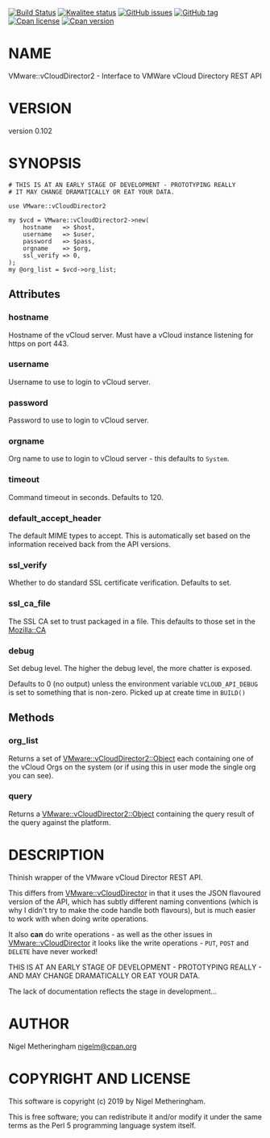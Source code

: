 [![Build Status](https://travis-ci.org/Perl-VMware/VMware-vCloudDirector2.svg?branch=master)](https://travis-ci.org/Perl-VMware/VMware-vCloudDirector2)
[![Kwalitee status](http://cpants.cpanauthors.org/dist/VMware-vCloudDirector2.png)](http://cpants.charsbar.org/dist/overview/VMware-vCloudDirector2)
[![GitHub issues](https://img.shields.io/github/issues/Perl-VMware/VMware-vCloudDirector2.svg)](https://github.com/Perl-VMware/VMware-vCloudDirector2/issues)
[![GitHub tag](https://img.shields.io/github/tag/Perl-VMware/VMware-vCloudDirector2.svg)]()
[![Cpan license](https://img.shields.io/cpan/l/VMware-vCloudDirector2.svg)](https://metacpan.org/release/VMware-vCloudDirector2)
[![Cpan version](https://img.shields.io/cpan/v/VMware-vCloudDirector2.svg)](https://metacpan.org/release/VMware-vCloudDirector2)

# NAME

VMware::vCloudDirector2 - Interface to VMWare vCloud Directory REST API

# VERSION

version 0.102

# SYNOPSIS

    # THIS IS AT AN EARLY STAGE OF DEVELOPMENT - PROTOTYPING REALLY
    # IT MAY CHANGE DRAMATICALLY OR EAT YOUR DATA.

    use VMware::vCloudDirector2

    my $vcd = VMware::vCloudDirector2->new(
        hostname   => $host,
        username   => $user,
        password   => $pass,
        orgname    => $org,
        ssl_verify => 0,
    );
    my @org_list = $vcd->org_list;

## Attributes

### hostname

Hostname of the vCloud server.  Must have a vCloud instance listening for https
on port 443.

### username

Username to use to login to vCloud server.

### password

Password to use to login to vCloud server.

### orgname

Org name to use to login to vCloud server - this defaults to `System`.

### timeout

Command timeout in seconds.  Defaults to 120.

### default\_accept\_header

The default MIME types to accept.  This is automatically set based on the
information received back from the API versions.

### ssl\_verify

Whether to do standard SSL certificate verification.  Defaults to set.

### ssl\_ca\_file

The SSL CA set to trust packaged in a file.  This defaults to those set in the
[Mozilla::CA](https://metacpan.org/pod/Mozilla::CA)

### debug

Set debug level.  The higher the debug level, the more chatter is exposed.

Defaults to 0 (no output) unless the environment variable `VCLOUD_API_DEBUG`
is set to something that is non-zero.  Picked up at create time in `BUILD()`

## Methods

### org\_list

Returns a set of [VMware::vCloudDirector2::Object](https://metacpan.org/pod/VMware::vCloudDirector2::Object) each containing one of the
vCloud Orgs on the system (or if using this in user mode the single org you can
see).

### query

Returns a [VMware::vCloudDirector2::Object](https://metacpan.org/pod/VMware::vCloudDirector2::Object) containing the query result of the
query against the platform.

# DESCRIPTION

Thinish wrapper of the VMware vCloud Director REST API.

This differs from [VMware::vCloudDirector](https://metacpan.org/pod/VMware::vCloudDirector) in that it uses the JSON flavoured
version of the API, which has subtly different naming conventions (which is why
I didn't try to make the code handle both flavours), but is much easier to work
with when doing write operations.

It also **can** do write operations - as well as the other issues in
[VMware::vCloudDirector](https://metacpan.org/pod/VMware::vCloudDirector) it looks like the write operations - `PUT`, `POST`
and `DELETE` have never worked!

THIS IS AT AN EARLY STAGE OF DEVELOPMENT - PROTOTYPING REALLY - AND MAY CHANGE
DRAMATICALLY OR EAT YOUR DATA.

The lack of documentation reflects the stage in development...

# AUTHOR

Nigel Metheringham <nigelm@cpan.org>

# COPYRIGHT AND LICENSE

This software is copyright (c) 2019 by Nigel Metheringham.

This is free software; you can redistribute it and/or modify it under
the same terms as the Perl 5 programming language system itself.
